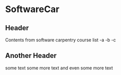 # SoftwareCar
## Header
Contents from software carpentry course
list
-a
-b
-c

## Another Header
some text
some more text
and even some more text
